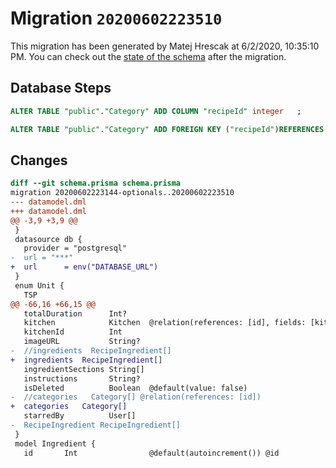 # Migration `20200602223510`

This migration has been generated by Matej Hrescak at 6/2/2020, 10:35:10 PM.
You can check out the [state of the schema](./schema.prisma) after the migration.

## Database Steps

```sql
ALTER TABLE "public"."Category" ADD COLUMN "recipeId" integer   ;

ALTER TABLE "public"."Category" ADD FOREIGN KEY ("recipeId")REFERENCES "public"."Recipe"("id") ON DELETE SET NULL  ON UPDATE CASCADE
```

## Changes

```diff
diff --git schema.prisma schema.prisma
migration 20200602223144-optionals..20200602223510
--- datamodel.dml
+++ datamodel.dml
@@ -3,9 +3,9 @@
 }
 datasource db {
   provider = "postgresql"
-  url = "***"
+  url      = env("DATABASE_URL")
 }
 enum Unit {
   TSP
@@ -66,16 +66,15 @@
   totalDuration      Int?
   kitchen            Kitchen  @relation(references: [id], fields: [kitchenId])
   kitchenId          Int
   imageURL           String?
-  //ingredients  RecipeIngredient[]
+  ingredients  RecipeIngredient[]
   ingredientSections String[]
   instructions       String?
   isDeleted          Boolean  @default(value: false)
-  //categories   Category[] @relation(references: [id])
+  categories   Category[] 
   starredBy          User[]
-  RecipeIngredient RecipeIngredient[]
 }
 model Ingredient {
   id       Int                @default(autoincrement()) @id
```


